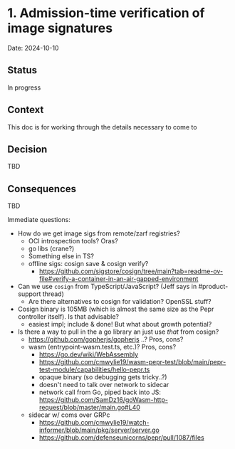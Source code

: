 # 1. Admission-time verification of image signatures

Date: 2024-10-10

## Status

In progress


## Context

This doc is for working through the details necessary to come to 


## Decision

TBD


## Consequences

TBD

Immediate questions:
- How do we get image sigs from remote/zarf registries?
  - OCI introspection tools? Oras?
  - go libs (crane?)
  - Something else in TS?
  - offline sigs: cosign save & cosign verify?
    - https://github.com/sigstore/cosign/tree/main?tab=readme-ov-file#verify-a-container-in-an-air-gapped-environment
- Can we use `cosign` from TypeScript/JavaScript?  (Jeff says in #product-support thread)
  - Are there alternatives to cosign for validation?  OpenSSL stuff?
- Cosign binary is 105MB (which is almost the same size as the Pepr controller itself).  Is that advisable?
  - easiest impl; include & done!  But what about growth potential?
- Is there a way to pull in the a go library an just use _that_ from cosign?
  - https://github.com/gopherjs/gopherjs ..?  Pros, cons?
  - wasm (entrypoint-wasm.test.ts, etc.)? Pros, cons?
    - https://go.dev/wiki/WebAssembly
    - https://github.com/cmwylie19/wasm-pepr-test/blob/main/pepr-test-module/capabilities/hello-pepr.ts
    - opaque binary (so debugging gets tricky..?)
    - doesn't need to talk over network to sidecar
    - network call from Go, piped back into JS: https://github.com/SamDz16/goWasm-http-request/blob/master/main.go#L40
  - sidecar w/ coms over GRPc
    - https://github.com/cmwylie19/watch-informer/blob/main/pkg/server/server.go
    - https://github.com/defenseunicorns/pepr/pull/1087/files 